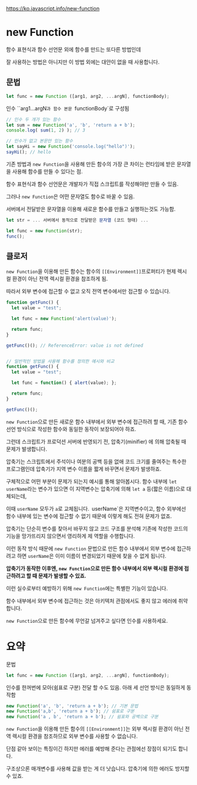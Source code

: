 https://ko.javascript.info/new-function

# new Function

함수 표현식과 함수 선언문 외에 함수를 만드는 또다른 방법인데

잘 사용하는 방법은 아니지만 이 방법 외에는 대안이 없을 때 사용합니다.

## 문법
```javascript
let func = new Function ([arg1, arg2, ...argN], functionBody);
```
인수 ``arg1...argN`과 함수 본문 `functionBody`로 구성됨

```javascript
// 인수 두 개가 있는 함수
let sum = new Function('a', 'b', 'return a + b');
console.log( sum(1, 2) ); // 3

// 인수가 없고 본문만 있는 함수
let sayHi = new Function('console.log("hello")');
sayHi(); // hello
```
기존 방법과 `new Function`을 사용해 만든 함수의 가장 큰 차이는 런타임에 받은 문자열을 사용해 함수를 만들 수 있다는 점.

함수 표현식과 함수 선언문은 개발자가 직접 스크립트를 작성해야만 만들 수 있음.

그러나 `new Function`은 어떤 문자열도 함수로 바꿀 수 있음.

서버에서 전달받은 문자열을 이용해 새로운 함수를 만들고 실행하는것도 가능함.

```javascript
let str = ... 서버에서 동적으로 전달받은 문자열 (코드 형태) ...

let func = new Function(str);
func();
```

## 클로저
`new Function`을 이용해 만든 함수는 함수의 `[[Environment]]`프로퍼티가 현제 렉시컬 환경이 아닌 전역 렉시컬 환경을 참조하게 됨. 

따라서 외부 변수에 접근할 수 없고 오직 전역 변수에서만 접근할 수 있습니다.
```javascript
function getFunc() {
  let value = "test";

  let func = new Function('alert(value)');

  return func;
}

getFunc()(); // ReferenceError: value is not defined


// 일반적인 방법을 사용해 함수를 정의한 예시와 비교
function getFunc() {
  let value = "test";

  let func = function() { alert(value); };

  return func;
}

getFunc()();
```
`new Function`으로 만든 새로운 함수 내부에서 외부 변수에 접근하려 할 때, 기존 함수 선언 방식으로 작성한 함수와 동일한 동작이 보장되어야 하죠.

그런데 스크립트가 프로덕션 서버에 반영되기 전, 압축기(minifier) 에 의해 압축될 때 문제가 발생합니다. 

압축기는 스크립트에서 주석이나 여분의 공백 등을 없애 코드 크기를 줄여주는 특수한 프로그램인데 압축기가 지역 변수 이름을 짧게 바꾸면서 문제가 발생하죠.

구체적으로 어떤 부분이 문제가 되는지 예시를 통해 알아봅시다. 함수 내부에 `let userName`라는 변수가 있으면 이 지역변수는 압축기에 의해 `let a` 등(짧은 이름)으로 대체되는데, 

이때 `userName` 모두가 `a`로 교체됩니다.` `userName`은 지역변수이고, 함수 외부에선 함수 내부에 있는 변수에 접근할 수 없기 때문에 이렇게 해도 전혀 문제가 없죠. 

압축기는 단순히 변수를 찾아서 바꾸지 않고 코드 구조를 분석해 기존에 작성한 코드의 기능을 망가뜨리지 않으면서 영리하게 제 역할을 수행합니다.

이런 동작 방식 때문에 `new Function` 문법으로 만든 함수 내부에서 외부 변수에 접근하려고 하면 `userName`은 이미 이름이 변경되었기 때문에 찾을 수 없게 됩니다.

**압축기가 동작한 이후엔, `new Function`으로 만든 함수 내부에서 외부 렉시컬 환경에 접근하려고 할 때 문제가 발생할 수 있죠.**

이런 실수로부터 예방하기 위해 `new Function`에는 특별한 기능이 있습니다.

함수 내부에서 외부 변수에 접근하는 것은 아키텍처 관점에서도 좋지 않고 에러에 취약합니다.

`new Function`으로 만든 함수에 무언갈 넘겨주고 싶다면 인수를 사용하세요.



# 요약
문법
```javascript
let func = new Function ([arg1, arg2, ...argN], functionBody);
```
인수를 한꺼번에 모아(쉼표로 구분) 전달 할 수도 있음.
아래 세 선언 방식은 동일하게 동작함
```javascript
new Function('a', 'b', 'return a + b'); // 기본 문법
new Function('a,b', 'return a + b'); // 쉼표로 구분
new Function('a , b', 'return a + b'); // 쉼표와 공백으로 구분
```
`new Function`을 이용해 만든 함수의 `[[Environment]]`는 외부 렉시컬 환경이 아닌 전역 렉시컬 환경을 참조하므로 외부 변수를 사용할 수 없습니다. 

단점 같아 보이는 특징이긴 하지만 에러를 예방해 준다는 관점에선 장점이 되기도 합니다. 

구조상으론 매개변수를 사용해 값을 받는 게 더 낫습니다. 압축기에 의한 에러도 방지할 수 있죠.

